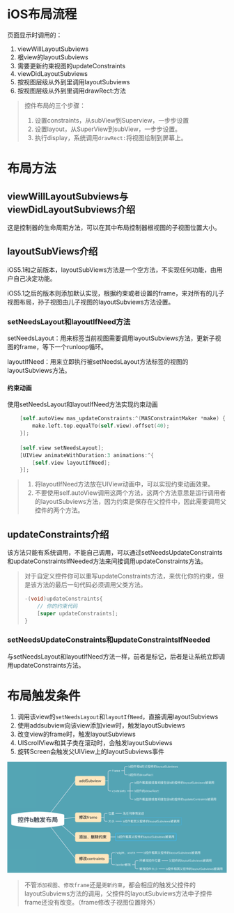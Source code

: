 # iOS布局流程

页面显示时调用的：

1. viewWillLayoutSubviews
2. 根view的layoutSubviews
3. 需要更新约束视图的updateConstraints
4. viewDidLayoutSubviews
5. 按视图层级从外到里调用layoutSubviews
6. 按视图层级从外到里调用drawRect:方法



> 控件布局的三个步骤：
>
> 1. 设置constraints，从subView到Superview，一步步设置
> 2. 设置layout，从SuperView到subView，一步步设置。
> 3. 执行display，系统调用`drawRect:`将视图绘制到屏幕上。



# 布局方法

## viewWillLayoutSubviews与viewDidLayoutSubviews介绍

这是控制器的生命周期方法，可以在其中布局控制器根视图的子视图位置大小。

## layoutSubViews介绍

iOS5.1和之前版本，layoutSubViews方法是一个空方法，不实现任何功能，由用户自己决定功能。

iOS5.1之后的版本则添加默认实现，根据约束或者设置的frame，来对所有的儿子视图布局，孙子视图由儿子视图的layoutSubviews方法设置。



### setNeedsLayout和layoutIfNeed方法

setNeedsLayout：用来标签当前视图需要调用layoutSubviews方法，更新子视图的frame，等下一个runloop循环。

layoutIfNeed：用来立即执行被setNeedsLayout方法标签的视图的layoutSubviews方法。



#### 约束动画

使用setNeedsLayout和layoutIfNeed方法实现约束动画

```objective-c
    [self.autoView mas_updateConstraints:^(MASConstraintMaker *make) {
        make.left.top.equalTo(self.view).offset(40);
    }];

    [self.view setNeedsLayout];
    [UIView animateWithDuration:3 animations:^{
        [self.view layoutIfNeed];
    }];
```



>1. 将layoutIfNeed方法放在UIView动画中，可以实现约束动画效果。
>2. 不要使用self.autoView调用这两个方法，这两个方法意思是运行调用者的layoutSubviews方法，因为约束是保存在父控件中，因此需要调用父控件的两个方法。

## updateConstraints介绍

该方法只能有系统调用，不能自己调用，可以通过setNeedsUpdateConstraints和updateConstraintsIfNeeded方法来间接调用updateConstraints方法。

>  对于自定义控件你可以重写updateConstraints方法，来优化你的约束，但是该方法的最后一句代码必须调用父类方法。
>
> ```objective-c
> -(void)updateConstraints{
>     // 你的约束代码
>     [super updateConstraints];
> }
> ```



### setNeedsUpdateConstraints和updateConstraintsIfNeeded

与setNeedsLayout和layoutIfNeed方法一样，前者是标记，后者是让系统立即调用updateConstraints方法。



# 布局触发条件

1. 调用该view的`setNeedsLayout`和`layoutIfNeed`，直接调用layoutSubviews
2. 使用addsubview向该view添加view时，触发layoutSubviews
3. 改变view的frame时，触发layoutSubviews
4. UIScrollView和其子类在滚动时，会触发layoutSubviews
5. 旋转Screen会触发父UIView上的layoutSubviews事件

<img src="media/页面布局更新-frame/image-20200427145236718.png" width=700>

> 不管`添加视图`、`修改frame`还是`更新约束`，都会相应的触发父控件的layoutSubviews方法的调用，父控件的layoutSubviews方法中子控件frame还没有改变。（frame修改子视图位置除外）